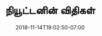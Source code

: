 ---
title: 'நியூட்டனின் விதிகள்'
date: 2018-11-14T19:02:50-07:00
draft: false
weight: 2
extensions:
    - katex
---